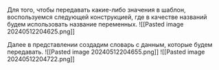 Для того, чтобы передавать какие-либо значения в шаблон, воспользуемся следующей конструкцией, где в качестве названий будем использовать название переменных.
![[Pasted image 20240512204625.png]]

Далее в представлении создадим словарь с данным, которые будем передавать.
![[Pasted image 20240512204655.png]]
![[Pasted image 20240512204722.png]]
